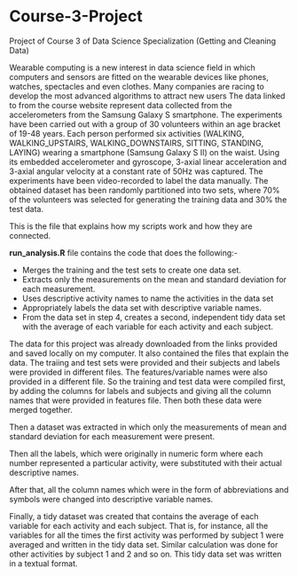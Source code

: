 # Course-3-Project
Project of Course 3 of Data Science Specialization (Getting and Cleaning Data)  

Wearable computing is a new interest in data science field in which computers and sensors are fitted on the wearable devices like phones, watches, spectacles and even clothes. Many companies are racing to develop the most advanced algorithms to attract new users The data linked to from the course website represent data collected from the accelerometers from the Samsung Galaxy S smartphone.
The experiments have been carried out with a group of 30 volunteers within an age bracket of 19-48 years. Each person performed six activities (WALKING, WALKING_UPSTAIRS, WALKING_DOWNSTAIRS, SITTING, STANDING, LAYING) wearing a smartphone (Samsung Galaxy S II) on the waist. Using its embedded accelerometer and gyroscope, 3-axial linear acceleration and 3-axial angular velocity at a constant rate of 50Hz was captured. The experiments have been video-recorded to label the data manually. The obtained dataset has been randomly partitioned into two sets, where 70% of the volunteers was selected for generating the training data and 30% the test data.  

This is the file that explains how my scripts work and how they are connected.  

**run_analysis.R** file contains the code that does the following:-  
- Merges the training and the test sets to create one data set.
- Extracts only the measurements on the mean and standard deviation for each measurement.
- Uses descriptive activity names to name the activities in the data set
- Appropriately labels the data set with descriptive variable names.
- From the data set in step 4, creates a second, independent tidy data set with the average of each variable for each   activity and each subject.  


The data for this project was already downloaded from the links provided and saved locally on my computer. It also contained the files that explain the data. The traiing and test sets were provided and their subjects and labels were provided in different files. The features/variable names were also provided in a different file. So the training and test data were compiled first, by adding the columns for labels and subjects and giving all the column names that were provided in features file. Then both these data were merged together.  

Then a dataset was extracted in which only the measurements of mean and standard deviation for each measurement were present.  

Then all the labels, which were originally in numeric form where each number represented a particular activity, were substituted with their actual descriptive names.  

After that, all the column names which were in the form of abbreviations and symbols were changed into descriptive variable names.  

Finally, a tidy dataset was created that contains the average of each variable for each activity and each subject. That is, for instance, all the variables for all the times the first activity was performed by subject 1 were averaged and written in the tidy data set. Similar calculation was done for other activities by subject 1 and 2 and so on. This tidy data set was written in a textual format.  